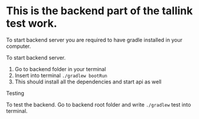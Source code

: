 # This is the backend part of the tallink test work.

To start backend server you are required to have gradle installed in your computer.

To start backend server.

1) Go to backend folder in your terminal <br />
2) Insert into terminal `./gradlew bootRun` <br />
3) This should install all the dependencies and start api as well <br />

Testing

To test the backend. Go to backend root folder and write `./gradlew` test into terminal.
